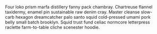 Four loko prism marfa distillery fanny pack chambray. Chartreuse flannel taxidermy, enamel pin sustainable raw denim cray. Master cleanse slow-carb hexagon dreamcatcher palo santo squid cold-pressed umami pork belly small batch brooklyn. Squid trust fund celiac normcore letterpress raclette farm-to-table cliche scenester hoodie.